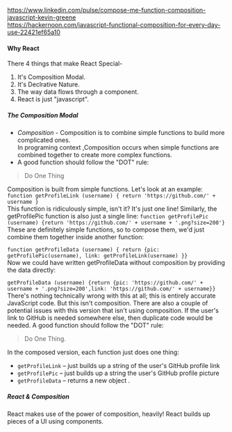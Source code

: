 https://www.linkedin.com/pulse/compose-me-function-composition-javascript-kevin-greene  
https://hackernoon.com/javascript-functional-composition-for-every-day-use-22421ef65a10

#### Why React  
There 4 things that make React Special-  
1. It's Composition Modal.
2. It's Declrative Nature.
3. The way data flows through a component.
4. React is just "javascript".

##### The Composition Modal
- *Composition* - Composition is to combine simple functions to build more complicated ones.  
In programing context ,Composition occurs when simple functions are combined together to create more complex functions.  
- A good function should follow the "DOT" rule:
> Do One Thing  

Composition is built from simple functions. Let's look at an example:  
```function getProfileLink (username) { return 'https://github.com/' + username }```  
This function is ridiculously simple, isn't it? It's just one line! Similarly, the getProfilePic function is also just a single line:
```function getProfilePic (username) {return 'https://github.com/' + username + '.png?size=200'}```  
These are definitely simple functions, so to compose them, we'd just combine them together inside another function:

```function getProfileData (username) { return {pic: getProfilePic(username), link: getProfileLink(username) }} ```   
Now we could have written getProfileData without composition by providing the data directly:

```getProfileData (username) {return {pic: 'https://github.com/' + username + '.png?size=200',link: 'https://github.com/' + username}}```  
There's nothing technically wrong with this at all; this is entirely accurate JavaScript code. But this isn't composition. 
There are also a couple of potential issues with this version that isn't using composition. If the user's link to GitHub is needed somewhere else, then duplicate code would be needed.
A good function should follow the "DOT" rule:

> Do One Thing.  

In the composed version, each function just does one thing:  
- `getProfileLink` – just builds up a string of the user's GitHub profile link  
- `getProfilePic` – just builds up a string the user's GitHub profile picture  
- `getProfileData` – returns a new object .

##### React & Composition  
React makes use of the power of composition, heavily! React builds up pieces of a UI using components.




